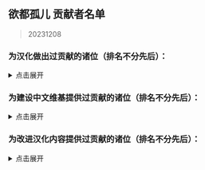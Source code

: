 ## 欲都孤儿 贡献者名单
> 20231208
### 为汉化做出过贡献的诸位（排名不分先后）：
<details>
<summary>点击展开</summary>

- CountsC(COUNTC)
- wangba12345(31769636)
- Na2OF4
- kinshisan(菌丝)
- USS-Corvan(Corvan)
- YoumuKon(YoumuKon)
- MOm0M(MOM0M)
- xiaojiZack
- infinitylose(天玄)
- polarmail(智)
- aflbdmp
- 730891196longaotian(阿雨🌧)
- soupdumpling420
- Peri-Yao
- KNKswn
- yueeeuan(薄荷奶兔)
- AnselCl(Quintillus)
- Gamez4Alpaca
- lynchYANG
- Tgdgg(糖包)
- Umineko233(UMINEKO)
- xiawu240(妖魔鬼怪快离开⭐)
- Kagamine-Rinrin(Kagamine_Lilly)
- qlyxqlyx(阿泠)
- sqbsayori
- Saltedfish1g
- 0Mr-Wolf0
- waveyl(wave)
- TMChao(芥末篮子)
- NNann1111
- minami29(minami)
- spaghetti-22
- MorLen-molan
- wuruoxi(Elf King)
- Khaos423(Mr.Lamb)
- vilandsea
- REI0909(怜)
- chary0079
- 27844
- chazi152
- drugl007
- Bl-XY(噬星鸽)
- panzian0212
- CytP-code
- PIKACA2221
- HamTario0337
- Airiowo6181(Airi_owo)
- CH3CHClCOOCH2CH3(Yugoslavia)
- wmyouff
- CyanAngle(魔女不会魔法)
- fower151
- maxnb233
- KPTKJC
- NumberSir(Number_Sir)
- FourtyThree413
- Pingu12657
- Violetahere
- rpk391
- Crow153
- OracleMystic
- Ramiel-s
- Aeserchengzi
- Agreous
- XDCirno9
- CharnelKan
- Barkatze
- yifan010
- Flos0310
- Clarlfy
- amekachan
- 127inch
- cphxj123(北极星)
- white-rice94
- Mizunotsuki
- saria177(泥岩的狗)
- WARMASTER-LEAns(净尘)
- zxaxxc
- cat5230(彭猫猫)
- xLuckTlyer
- tiankong-sky
- ZerxZ(深淵の鴿子)
- CKRainbow(CKRainbow)
- mao0316
- ynoppony
- chenshifu1145
- luoyilate(洛拉姆斯)
- x635(狗墩子)
- ZL-XT(ZLZXT)
- DarkWimd
- bfwqzj
- SatoriKochiya
- VincentHDLee(V)
- touttie
- XiangQixing(启星)
- 0-V-O
- szbenyx(test)
- Noirou(I.R.S.A.R)
- SilverSturgeon(银鲟鱼)
- pangbaibai27(pangb)
- Chougaliott(蔻加chouga)
- Messiahyurika0717(蓝洋雨)
- gagadog
- 2113693481(G4466)
- Lemonadestars(柠檬水)
- NiuTuran(辰未)
- onefrogxx
- Lynndaisy
- k9563461(Dorothy79)
- Albedoui
- PlutoShu2530
- dya3506(dya3506)
- acizaa(Dreaming)
- BiologyRainbow
- Blakuout
- PrunusSerrulata(PrunusSerrulata)
- Byuzh(白羽之花)
- und3rgr0vvth
- YineR0v0(YineR)
- Maenoko(Mae)
- Liano-28
- Future-R(未来)
- ORANGEEMF(华夫饼)
- Abreadpuppy
- ApostateJulian(ApostateJulian)
- Stvech
- geilian
- MuCL2023(良衣)
- InvBlaze(Sonar.)
- Chunolate(清睢Clate)
- miyako4828(miyako4828)
- qwedc001(Eric Guo)
- Nana027777777(骨头便当)
- omvjro(+++嫉妒)
- Weinear
- yizesha
- vvkbbg
- Urped
- ClameCyrus
- edabchann(edab)
- catdexe(Mamon)
- StressfulGlenn
- A-kia
- CheungJY
- CherubKuar(kuar考爾)
- Smiling0Potato(Smiling Potato)
- gn02994106(Ruby)

</details>

### 为建设中文维基提供过贡献的诸位（排名不分先后）：
<details>
<summary>点击展开</summary>

- +++嫉妒
- 1344535564qwa
- 15727557402zy
- 404bk
- A11216266
- Abcd0715
- AceEchoey
- Aiklai
- Aither
- Alouette
- Artemismitty12321
- Biantai456123
- Chiangchiang
- Cindy531824
- Ddzzkun
- Deer
- DestroyerS
- DmsHunk
- Dr.Benzin
- DynamicPageList3 extension
- Estella Clockwork
- Eudemonism00
- F82731848
- Fgftgh
- Flammis023
- Fox hezi02
- FungiEggroll
- Ghost08
- GraySparrow
- Gurgle
- Haluki81
- HanedaToMo
- Hawkmoth
- Hiroko
- Iijjj
- K2496745900
- Khaos423
- Kinvinyl
- KylarLoveLoveLove
- Ladiangory
- Liuyu1122
- Lukute
- LuneFox
- MOW0
- Maidlinmo
- Marsz413
- Mathevellae
- MediaWiki default
- Meguri
- Mian rouge
- Miyako4828
- Momo(afk)
- MoonSa
- Morgas
- Nigredo420
- Number Sir
- Orchid712
- PONTIFEXJULIAN
- Plm
- PolarisLin
- PrunusSerrulata
- Purelewd
- Qing Jue
- Redesilow
- Rhine
- Rhy-cea
- RobinSuKi
- RonseThurro
- S0870217
- Shaun
- Shuangyuanland
- Sigmoni
- SoraL
- SpispsW
- Stagger
- Star1825
- Tinygrox
- Tlyer
- Touched
- Vampile
- WT4D
- WhiteSprite
- Wit-prophet
- Wutiaomiao
- Www3077665332
- XSabes
- Ximena520
- Ycy.
- Yukki
- Yuyu-o
- Zoe096423
- 什么也不会
- 伊斯
- 佘临
- 六黄
- 北极星勾陈一
- 千纸鹤
- 卢本伟
- 哈哈哈
- 地下室
- 夜牧
- 小学生
- 崇宫白狼
- 惊恐地凝视
- 慈
- 方糖于杯中回转
- 昭雪
- 柳
- 沈
- 狗子
- 琊樂
- 电飞鼠
- 羽蝶蝶
- 翔子
- 菜地里的大白菜
- 西里斯小店
- 轻语的风
- 阿利森沃桑
- 霜蓝梦凝
- 音银

</details>

### 为改进汉化内容提供过贡献的诸位（排名不分先后）：
<details>
<summary>点击展开</summary>

- thatskysze
- nerine0
- Aliceven
- Kyereach
- sheepog
- Akizuki1529
- MarieilS
- PrunusSerrulata
- Lyoko-Jeremie
- kaze-0
- ParticleG
- arottenpen
- nekobolo1
- begentle2662
- yoyoliu9189
- francescahsu
- Ark-Two
- w1847766036
- knepts
- Cambarila
- NormanDSG
- Kaitwolf
- inchei
- 4567569
- Dr-lian
- ultrakgh
- fengqilantian
- mzji
- dambakana
- Zeta1002
- ChenqianZhang
- 15x3
- ducklord50
- trlaitioer
- xzhxtl
- BananaBox9487
- lzl1lzl
- Pony-CW
- czjz97
- kusadact
- KaranoAkira
- Shio84587
- status102
- Gularo
- hedynn
- uhohohoho
- haitun202
- hyakuyamikaera
- Otilia0372
- Zero20000
- qb0071011
- orchid712
- unins000
- Zior2107
- Meow0x7E
- whosthegi
- XyMinxin
- shanmujiuya
- FrShepherd
- whangb11
- longlongint
- Xiamufeng-0828
- bb7355608
- zmh007007
- Clara174
- sgsfz
- Minaduki-Shigure
- ShiroArashi
- yatounoneko
- mengyuxiangsui
- sturnu3
- 117xxx
- ripplelin
- cybergeekboy
- salagadoola
- nagato19981008
- 2077930253
- 2805671972
- Shifinia
- Hankiebutter
- EndlessNull
- Grizel4
- HotoCocoaco
- OpheliaSH
- TheLostAlice
- FrostNova67204
- LeavesWind233
- macaca1014
- 1235789gzy1
- Eleus7
- 0423allenallen
- ann049
- eltociear
- Tobba-13
- WinterL
- aliya2333
- Lanyilane
- Imokodesu
- 46ZSLSLO6
- Dahuludemaomi
- NumberSir
- chair4500
- Ghost1420
- Trkyuu
- Neeeo26
- PostMeridy
- yuban01652
- Raven-233486
- slvai13
- HanFengRuYue
- paikoo
- kklovehh
- search7
- WhiteCloud0106
- Benotasheep
- reibu
- MC-Qim
- XonlookerX
- HSSkyBoy
- caotiyu
- mirrormirroronwall
- HanHan3z
- 77676zero
- Khaos423
- IzIzuu
- Yeddaa

</details>